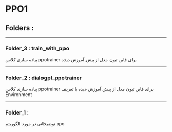 # PPO1
## Folders :
---
### Folder_3 : train_with_ppo
پیاده سازی کلاس ppotrainer برای فاین تیون مدل از پیش آموزش دیده 

---
### Folder_2 : dialogpt_ppotrainer
پیاده سازی کلاس ppotrainer  برای فاین تیون مدل از پیش آموزش دیده با تعریف Environment

---
### Folder_1 : 
توضیحاتی در مورد الگوریتم ppo
